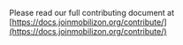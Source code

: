 Please read our full contributing document at [https://docs.joinmobilizon.org/contribute/](https://docs.joinmobilizon.org/contribute/)
